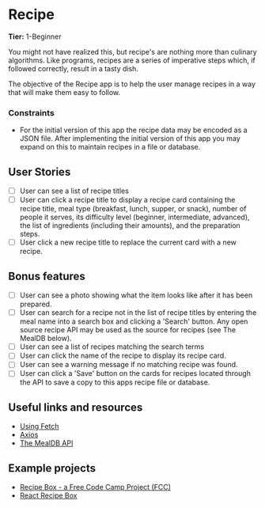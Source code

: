 # Recipe

**Tier:** 1-Beginner

You might not have realized this, but recipe's are nothing more than culinary
algorithms. Like programs, recipes are a series of imperative steps which,
if followed correctly, result in a tasty dish.

The objective of the Recipe app is to help the user manage recipes in a way
that will make them easy to follow. 

### Constraints

- For the initial version of this app the recipe data may be encoded as a
JSON file. After implementing the initial version of this app you may
expand on this to maintain recipes in a file or database.

## User Stories

-   [ ] User can see a list of recipe titles
-   [ ] User can click a recipe title to display a recipe card containing the
recipe title, meal type (breakfast, lunch, supper, or snack), number of people
it serves, its difficulty level (beginner, intermediate, advanced), the list
of ingredients (including their amounts), and the preparation steps.
-   [ ] User click a new recipe title to replace the current card with a new
recipe.

## Bonus features

-   [ ] User can see a photo showing what the item looks like after it has
been prepared.
-   [ ] User can search for a recipe not in the list of recipe titles by
entering the meal name into a search box and clicking a 'Search' button. Any
open source recipe API may be used as the source for recipes (see The MealDB
below).
-   [ ] User can see a list of recipes matching the search terms
-   [ ] User can click the name of the recipe to display its recipe card.
-   [ ] User can see a warning message if no matching recipe was found.
-   [ ] User can click a 'Save' button on the cards for recipes located through
the API to save a copy to this apps recipe file or database.

## Useful links and resources

- [Using Fetch](https://developer.mozilla.org/en-US/docs/Web/API/Fetch_API/Using_Fetch)
- [Axios](https://www.npmjs.com/package/axios)
- [The MealDB API](https://www.themealdb.com/api.php) 

## Example projects

- [Recipe Box - a Free Code Camp Project (FCC)](https://codepen.io/eddyerburgh/pen/xVeJvB)
- [React Recipe Box](https://codepen.io/inkblotty/pen/oxWRme)
